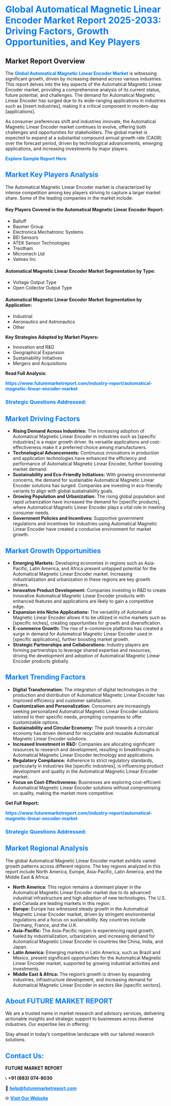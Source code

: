 <h1 style="color: #007BFF;">Global Automatical Magnetic Linear Encoder Market Report 2025-2033: Driving Factors, Growth Opportunities, and Key Players</h1>

<section id="overview">
<h2>Market Report Overview</h2>
<p>The <a href="https://www.futuremarketreport.com/industry-report/automatical-magnetic-linear-encoder-market" style="color: #007BFF; text-decoration: none;"><strong>Global Automatical Magnetic Linear Encoder Market</strong></a> is witnessing significant growth, driven by increasing demand across various industries. This report delves into the key aspects of the Automatical Magnetic Linear Encoder market, providing a comprehensive analysis of its current status, future potential, and challenges. The demand for Automatical Magnetic Linear Encoder has surged due to its wide-ranging applications in industries such as [insert industries], making it a critical component in modern-day [applications].</p>
<p>As consumer preferences shift and industries innovate, the Automatical Magnetic Linear Encoder market continues to evolve, offering both challenges and opportunities for stakeholders. The global market is expected to expand at a substantial compound annual growth rate (CAGR) over the forecast period, driven by technological advancements, emerging applications, and increasing investments by major players.</p>
</section>

<section id="overview">
<p><a href="https://www.futuremarketreport.com/request-sample/reportId=26132" style="color: #007BFF; text-decoration: none;"><strong>Explore Sample Report Here</strong></a></p>
</section>

<section id="key-players">
<h2 style="color: #007BFF;">Market Key Players Analysis</h2>
<p>The Automatical Magnetic Linear Encoder market is characterized by intense competition among key players striving to capture a larger market share. Some of the leading companies in the market include:</p>
<h4>Key Players Covered in the Automatical Magnetic Linear Encoder Report:</h4>
<ul><li>Balluff</li><li>Baumer Group</li><li>Electronica Mechatronic Systems</li><li>BEI Sensors</li><li>ATEK Sensor Technologies</li><li>Treotham</li><li>Micromech Ltd</li><li>Velmex Inc</li></ul>
<h4>Automatical Magnetic Linear Encoder Market Segmentation by Type:</h4>
<ul><li>Voltage Output Type</li><li>Open Collector Output Type</li></ul>

<h4>Automatical Magnetic Linear Encoder Market Segmentation by Application:</h4>
<ul><li>Industrial</li><li>Aeronautics and Astronautics</li><li>Other</li></ul>
<p><strong>Key Strategies Adopted by Market Players:</strong></p>
<ul>
<li>Innovation and R&D</li>
<li>Geographical Expansion</li>
<li>Sustainability Initiatives</li>
<li>Mergers and Acquisitions</li>
</ul>
</section>

<section>
<p><strong>Read Full Analysis: </strong></p><a href="https://www.futuremarketreport.com/industry-report/automatical-magnetic-linear-encoder-market" style="color: #007BFF; text-decoration: none;"><strong>https://www.futuremarketreport.com/industry-report/automatical-magnetic-linear-encoder-market</strong></a>
<h3 style="color: #007BFF;">Strategic Questions Addressed:</h3>
</section>

<section id="driving-factors">
<h2 style="color: #007BFF;">Market Driving Factors</h2>
<ul>
<li><strong>Rising Demand Across Industries:</strong> The increasing adoption of Automatical Magnetic Linear Encoder in industries such as [specific industries] is a major growth driver. Its versatile applications and cost-effectiveness make it a preferred choice among manufacturers.</li>
<li><strong>Technological Advancements:</strong> Continuous innovations in production and application technologies have enhanced the efficiency and performance of Automatical Magnetic Linear Encoder, further boosting market demand.</li>
<li><strong>Sustainability and Eco-Friendly Initiatives:</strong> With growing environmental concerns, the demand for sustainable Automatical Magnetic Linear Encoder solutions has surged. Companies are investing in eco-friendly variants to align with global sustainability goals.</li>
<li><strong>Growing Population and Urbanization:</strong> The rising global population and rapid urbanization have increased the demand for [specific products], where Automatical Magnetic Linear Encoder plays a vital role in meeting consumer needs.</li>
<li><strong>Government Policies and Incentives:</strong> Supportive government regulations and incentives for industries using Automatical Magnetic Linear Encoder have created a conducive environment for market growth.</li>
</ul>
</section>

<section id="growth-opportunities">
<h2 style="color: #007BFF;">Market Growth Opportunities</h2>
<ul>
<li><strong>Emerging Markets:</strong> Developing economies in regions such as Asia-Pacific, Latin America, and Africa present untapped potential for the Automatical Magnetic Linear Encoder market. Increasing industrialization and urbanization in these regions are key growth drivers.</li>
<li><strong>Innovative Product Development:</strong> Companies investing in R&D to create innovative Automatical Magnetic Linear Encoder products with enhanced features and applications are likely to gain a competitive edge.</li>
<li><strong>Expansion into Niche Applications:</strong> The versatility of Automatical Magnetic Linear Encoder allows it to be utilized in niche markets such as [specific niches], creating opportunities for growth and diversification.</li>
<li><strong>E-commerce Growth:</strong> The rise of e-commerce platforms has created a surge in demand for Automatical Magnetic Linear Encoder used in [specific applications], further boosting market growth.</li>
<li><strong>Strategic Partnerships and Collaborations:</strong> Industry players are forming partnerships to leverage shared expertise and resources, driving the development and adoption of Automatical Magnetic Linear Encoder products globally.</li>
</ul>
</section>

<section id="trending-factors">
<h2 style="color: #007BFF;">Market Trending Factors</h2>
<ul>
<li><strong>Digital Transformation:</strong> The integration of digital technologies in the production and distribution of Automatical Magnetic Linear Encoder has improved efficiency and customer satisfaction.</li>
<li><strong>Customization and Personalization:</strong> Consumers are increasingly seeking personalized Automatical Magnetic Linear Encoder solutions tailored to their specific needs, prompting companies to offer customizable options.</li>
<li><strong>Sustainability and Circular Economy:</strong> The push towards a circular economy has driven demand for recyclable and reusable Automatical Magnetic Linear Encoder solutions.</li>
<li><strong>Increased Investment in R&D:</strong> Companies are allocating significant resources to research and development, resulting in breakthroughs in Automatical Magnetic Linear Encoder technology and applications.</li>
<li><strong>Regulatory Compliance:</strong> Adherence to strict regulatory standards, particularly in industries like [specific industries], is influencing product development and quality in the Automatical Magnetic Linear Encoder market.</li>
<li><strong>Focus on Cost-Effectiveness:</strong> Businesses are exploring cost-efficient Automatical Magnetic Linear Encoder solutions without compromising on quality, making the market more competitive.</li>
</ul>
</section>

<section>
<p><strong>Get Full Report: </strong></p><a href="https://www.futuremarketreport.com/industry-report/automatical-magnetic-linear-encoder-market" style="color: #007BFF; text-decoration: none;"><strong>https://www.futuremarketreport.com/industry-report/automatical-magnetic-linear-encoder-market</strong></a>
<h3 style="color: #007BFF;">Strategic Questions Addressed:</h3>
</section>


<section id="regional-analysis">
<h2 style="color: #007BFF;">Market Regional Analysis</h2>
<p>The global Automatical Magnetic Linear Encoder market exhibits varied growth patterns across different regions. The key regions analyzed in this report include North America, Europe, Asia-Pacific, Latin America, and the Middle East & Africa:</p>
<ul>
<li><strong>North America:</strong> This region remains a dominant player in the Automatical Magnetic Linear Encoder market due to its advanced industrial infrastructure and high adoption of new technologies. The U.S. and Canada are leading markets in this region.</li>
<li><strong>Europe:</strong> Europe has witnessed steady growth in the Automatical Magnetic Linear Encoder market, driven by stringent environmental regulations and a focus on sustainability. Key countries include Germany, France, and the U.K.</li>
<li><strong>Asia-Pacific:</strong> The Asia-Pacific region is experiencing rapid growth, fueled by industrialization, urbanization, and increasing demand for Automatical Magnetic Linear Encoder in countries like China, India, and Japan.</li>
<li><strong>Latin America:</strong> Emerging markets in Latin America, such as Brazil and Mexico, present significant opportunities for the Automatical Magnetic Linear Encoder market, supported by growing industrial activities and investments.</li>
<li><strong>Middle East & Africa:</strong> The region’s growth is driven by expanding industries, infrastructure development, and increasing demand for Automatical Magnetic Linear Encoder in sectors like [specific sectors].</li>
</ul>
</section>

<footer>
<h2 style="color: #007BFF;">About FUTURE MARKET REPORT</h2>
<p>We are a trusted name in market research and advisory services, delivering actionable insights and strategic support to businesses across diverse industries. Our expertise lies in offering:</p>

<p>Stay ahead in today’s competitive landscape with our tailored research solutions.</p>

<h2 style="color: #007BFF;">Contact Us:</h2>
<p><strong>FUTURE MARKET REPORT</strong></p>
<p>📞 <strong>+91 (883) 074-8030</strong></p>
<p>📧 <strong><a href="mailto:help@futuremarketreport.com" style="color: #007BFF;">help@futuremarketreport.com</a></strong></p>
<p>🌐 <strong><a href="https://www.futuremarketreport.com/" style="color: #007BFF;">Visit Our Website</a></strong></p>
</footer>